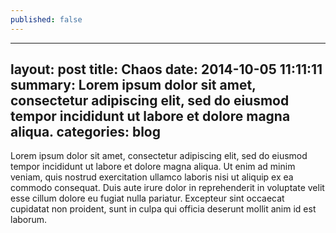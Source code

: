 ```yaml
---
published: false
---
```

---
layout:     post
title:      Chaos
date:       2014-10-05 11:11:11
summary:    Lorem ipsum dolor sit amet, consectetur adipiscing elit, sed do eiusmod tempor incididunt ut labore et dolore magna aliqua.
categories: blog
---

Lorem ipsum dolor sit amet, consectetur adipiscing elit, sed do eiusmod tempor incididunt ut labore et dolore magna aliqua. Ut enim ad minim veniam, quis nostrud exercitation ullamco laboris nisi ut aliquip ex ea commodo consequat. Duis aute irure dolor in reprehenderit in voluptate velit esse cillum dolore eu fugiat nulla pariatur. Excepteur sint occaecat cupidatat non proident, sunt in culpa qui officia deserunt mollit anim id est laborum.

